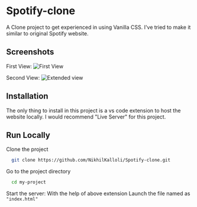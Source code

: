# Spotify-clone
A Clone project to get experienced in using Vanilla CSS. I've tried to make it similar to original Spotify website.

## Screenshots
First View:
![First View](https://github.com/NikhilKalloli/Spotify-clone/assets/123582746/bb9603f8-f312-4ad6-9d7a-ee73befc7374) 

Second View:
![Extended view](https://github.com/NikhilKalloli/Spotify-clone/assets/123582746/bfaa2c3f-3ae3-4f81-bd04-d65e35be23b0)

## Installation
The only thing to install in this project is a vs code extension to host the website locally.
I would recommend "Live Server" for this project.

## Run Locally

Clone the project

```bash
  git clone https://github.com/NikhilKalloli/Spotify-clone.git
```

Go to the project directory

```bash
  cd my-project
```

Start the server:
With the help of above extension Launch the file named as ``` "index.html" ```



